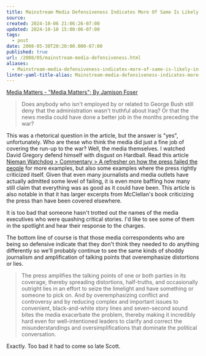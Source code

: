 ```yaml
---
title: Mainstream Media Defensiveness Indicates More Of Same Is Likely In Future
source: 
created: 2024-10-06 21:06:26-07:00
updated: 2024-10-10 15:00:06-07:00
tags:
  - post
date: 2008-05-30T20:20:00.000-07:00
published: true
url: /2008/05/mainstream-media-defensiveness.html
aliases:
  - Mainstream-media-defensiveness-indicates-more-of-same-is-likely-in-future
linter-yaml-title-alias: Mainstream-media-defensiveness-indicates-more-of-same-is-likely-in-future
---
```



[Media Matters - "Media Matters"; By Jamison Foser](https://mediamatters.org/items/200805300009)  

> Does anybody who isn't employed by or related to George Bush still deny that the administration wasn't truthful about Iraq? Or that the news media could have done a better job in the months preceding the war?  

  
This was a rhetorical question in the article, but the answer is "yes", unfortunately. Who are these who think the media did just a fine job of covering the run-up to the war? Well, the media themselves. I watched David Gregory defend himself with disgust on Hardball. Read this article [Nieman Watchdog > Commentary > A refresher on how the press failed the people](https://www.niemanwatchdog.org/index.cfm?fuseaction=background.view&backgroundid=00255) for more examples, but also some examples where the press rightly criticized itself. Given that even many journalists and media outlets have actually admitted some level of failing, it is even more baffling how many still claim that everything was as good as it could have been. This article is also notable in that it has larger excerpts from McClellan's book criticizing the press than have been covered elsewhere.  
  
It is too bad that someone hasn't trotted out the names of the media executives who were quashing critical stories. I'd like to see some of them in the spotlight and hear their response to the charges.  
  
The bottom line of course is that those media correspondents who are being so defensive indicate that they don't think they needed to do anything differently so we'll probably continue to see the same kinds of shoddy journalism and amplification of talking points that overemphasize distortions or lies.  

> The press amplifies the talking points of one or both parties in its coverage, thereby spreading distortions, half-truths, and occasionally outright lies in an effort to seize the limelight and have something or someone to pick on. And by overemphasizing conflict and controversy and by reducing complex and important issues to convenient, black-and-white story lines and seven-second sound bites the media exacerbate the problem, thereby making it incredibly hard even for well-intentioned leaders to clarify and correct the misunderstandings and oversimplifications that dominate the political conversation.  

  
  
Exactly. Too bad it had to come so late Scott.